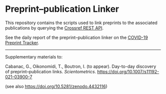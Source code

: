 # Preprint–publication Linker

This repository contains the scripts used to link preprints to the associated publications by querying the [Crossref REST API](https://www.crossref.org/education/retrieve-metadata/rest-api/).

See the daily report of the preprint–publication linker on the [COVID-19 Preprint Tracker](https://www.irit.fr/~Guillaume.Cabanac/covid19-preprint-tracker).

---

Supplementary materials to:

Cabanac, G., Oikonomidi, T., Boutron, I. (to appear). Day-to-day discovery of preprint–publication links. *Scientometrics*. https://doi.org/10.1007/s11192-021-03900-7

(see also https://doi.org/10.5281/zenodo.4432116)
